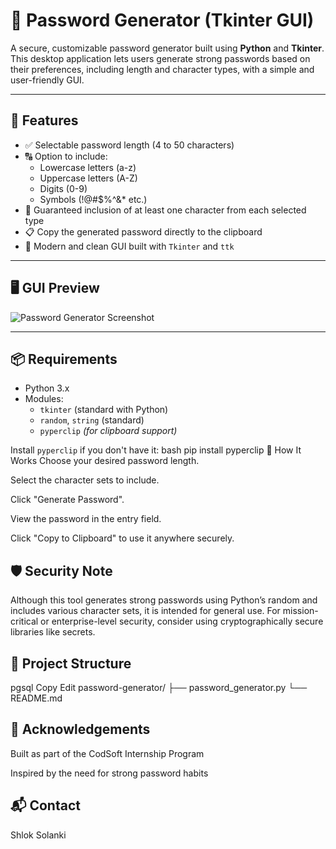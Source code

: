 # 🔐 Password Generator (Tkinter GUI)

A secure, customizable password generator built using **Python** and **Tkinter**. This desktop application lets users generate strong passwords based on their preferences, including length and character types, with a simple and user-friendly GUI.

---

## 🚀 Features

- ✅ Selectable password length (4 to 50 characters)
- 🔠 Option to include:
  - Lowercase letters (a-z)
  - Uppercase letters (A-Z)
  - Digits (0-9)
  - Symbols (!@#$%^&* etc.)
- 🔁 Guaranteed inclusion of at least one character from each selected type
- 📋 Copy the generated password directly to the clipboard
- 🎨 Modern and clean GUI built with `Tkinter` and `ttk`

---

## 🖥️ GUI Preview

![Password Generator Screenshot](https://via.placeholder.com/400x200?text=Password+Generator+Preview)

---

## 📦 Requirements

- Python 3.x
- Modules:
  - `tkinter` (standard with Python)
  - `random`, `string` (standard)
  - `pyperclip` *(for clipboard support)*

Install `pyperclip` if you don't have it:
bash
pip install pyperclip
🧠 How It Works
Choose your desired password length.

Select the character sets to include.

Click "Generate Password".

View the password in the entry field.

Click "Copy to Clipboard" to use it anywhere securely.

## 🛡️ Security Note
Although this tool generates strong passwords using Python’s random and includes various character sets, it is intended for general use. For mission-critical or enterprise-level security, consider using cryptographically secure libraries like secrets.

## 📁 Project Structure
pgsql
Copy
Edit
password-generator/
├── password_generator.py
└── README.md
## 🙌 Acknowledgements
Built as part of the CodSoft Internship Program

Inspired by the need for strong password habits

## 📬 Contact
Shlok Solanki
